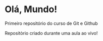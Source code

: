 # Olá, Mundo!
 Primeiro repositório do curso de Git e Github

 Repositòrio criado durante uma aula ao vivo!
